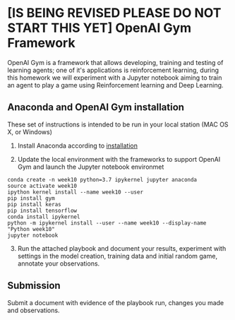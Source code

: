 # [IS BEING REVISED PLEASE DO NOT START THIS YET] OpenAI Gym Framework

OpenAI Gym is a framework that allows developing, training and testing of learning agents; one of it's applications is reinforcement learning, during this homework we will experiment with a Jupyter notebook aiming to train an agent to play a game using Reinforcement learning and Deep Learning.

## Anaconda and OpenAI Gym installation
These set of instructions is intended to be run in your local station (MAC OS X, or Windows)
1. Install Anaconda according to [installation](https://docs.anaconda.com/anaconda/install/mac-os/)

2. Update the local environment with the frameworks to support OpenAI Gym and launch the Jupyter notebook environmet
```
conda create -n week10 python=3.7 ipykernel jupyter anaconda
source activate week10
ipython kernel install --name week10 --user
pip install gym
pip install keras
pip install tensorflow
conda install ipykernel
python -m ipykernel install --user --name week10 --display-name "Python week10"
jupyter notebook

```
3. Run the attached playbook and document your results, experiment with settings in the model creation, training data and initial random game, annotate your observations.

## Submission
Submit a document with evidence of the playbook run, changes you made and observations.
